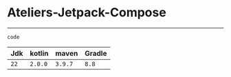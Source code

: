 # Ateliers-Jetpack-Compose
---

`code`


 Jdk  | kotlin  | maven   | Gradle 
------|---------|---------|--------
 `22` | `2.0.0` | `3.9.7` | `8.8`  

  
